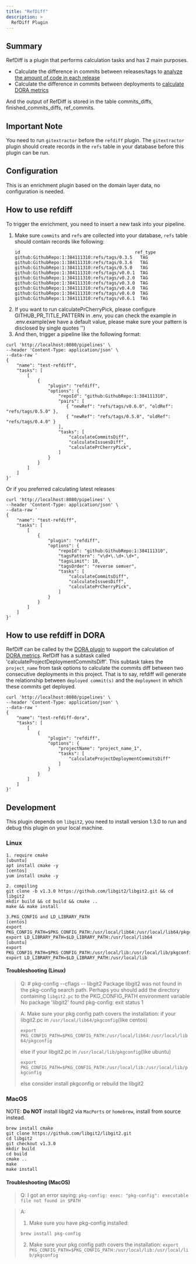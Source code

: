 ```yaml
---
title: "RefDiff"
description: >
  RefDiff Plugin
---
```


## Summary

RefDiff is a plugin that performs calculation tasks and has 2 main purposes.

- Calculate the difference in commits between releases/tags to [analyze the amount of code in each release](https://github.com/apache/incubator-devlake/blob/main/plugins/refdiff/tasks/commit_diff_calculator.go)
- Calculate the difference in commits between deployments to [calculate DORA metrics](https://github.com/apache/incubator-devlake/blob/main/plugins/refdiff/tasks/project_deployment_commit_diff_calculator.go)

And the output of RefDiff is stored in the table commits_diffs, finished_commits_diffs, ref_commits.

## Important Note

You need to run `gitextractor` before the `refdiff` plugin. The `gitextractor` plugin should create records in the `refs` table in your database before this plugin can be run.

## Configuration

This is an enrichment plugin based on the domain layer data, no configuration is needed.

## How to use refdiff

To trigger the enrichment, you need to insert a new task into your pipeline.

1. Make sure `commits` and `refs` are collected into your database, `refs` table should contain records like following:
   ```
   id                                            ref_type
   github:GithubRepo:1:384111310:refs/tags/0.3.5   TAG
   github:GithubRepo:1:384111310:refs/tags/0.3.6   TAG
   github:GithubRepo:1:384111310:refs/tags/0.5.0   TAG
   github:GithubRepo:1:384111310:refs/tags/v0.0.1  TAG
   github:GithubRepo:1:384111310:refs/tags/v0.2.0  TAG
   github:GithubRepo:1:384111310:refs/tags/v0.3.0  TAG
   github:GithubRepo:1:384111310:refs/tags/v0.4.0  TAG
   github:GithubRepo:1:384111310:refs/tags/v0.6.0  TAG
   github:GithubRepo:1:384111310:refs/tags/v0.6.1  TAG
   ```
2. If you want to run calculatePrCherryPick, please configure GITHUB_PR_TITLE_PATTERN in .env, you can check the example in .env.example(we have a default value, please make sure your pattern is disclosed by single quotes '')
3. And then, trigger a pipeline like the following format:

```shell
curl 'http://localhost:8080/pipelines' \
--header 'Content-Type: application/json' \
--data-raw '
{
    "name": "test-refdiff",
    "tasks": [
        [
            {
                "plugin": "refdiff",
                "options": {
                    "repoId": "github:GithubRepo:1:384111310",
                    "pairs": [
                       { "newRef": "refs/tags/v0.6.0", "oldRef": "refs/tags/0.5.0" },
                       { "newRef": "refs/tags/0.5.0", "oldRef": "refs/tags/0.4.0" }
                    ],
                    "tasks": [
                        "calculateCommitsDiff",
                        "calculateIssuesDiff",
                        "calculatePrCherryPick",
                    ]
                }
            }
        ]
    ]
}'
```

Or if you preferred calculating latest releases

```shell
curl 'http://localhost:8080/pipelines' \
--header 'Content-Type: application/json' \
--data-raw '
{
    "name": "test-refdiff",
    "tasks": [
        [
            {
                "plugin": "refdiff",
                "options": {
                    "repoId": "github:GithubRepo:1:384111310",
                    "tagsPattern": "v\d+\.\d+.\d+",
                    "tagsLimit": 10,
                    "tagsOrder": "reverse semver",
                    "tasks": [
                        "calculateCommitsDiff",
                        "calculateIssuesDiff",
                        "calculatePrCherryPick",
                    ]
                }
            }
        ]
    ]
}'
```

## How to use refdiff in DORA

RefDiff can be called by the [DORA plugin](https://github.com/apache/incubator-devlake/tree/main/plugins/dora) to support the calculation of [DORA metrics](https://devlake.apache.org/docs/UserManuals/DORA). RefDiff has a subtask called 'calculateProjectDeploymentCommitsDiff'. This subtask takes the `project_name` from task options to calculate the commits diff between two consecutive deployments in this project. That is to say, refdiff will generate the relationship between `deployed commit(s)` and the `deployment` in which these commits get deployed.

```shell
curl 'http://localhost:8080/pipelines' \
--header 'Content-Type: application/json' \
--data-raw '
{
    "name": "test-refdiff-dora",
    "tasks": [
        [
            {
                "plugin": "refdiff",
                "options": {
                    "projectName": "project_name_1",
                    "tasks": [
                        "calculateProjectDeploymentCommitsDiff"
                    ]
                }
            }
        ]
    ]
}'
```

## Development

This plugin depends on `libgit2`, you need to install version 1.3.0 to run and debug this plugin on your local
machine.

### Linux

```
1. require cmake
[ubuntu]
apt install cmake -y
[centos]
yum install cmake -y

2. compiling
git clone -b v1.3.0 https://github.com/libgit2/libgit2.git && cd libgit2
mkdir build && cd build && cmake ..
make && make install

3.PKG_CONFIG and LD_LIBRARY_PATH
[centos]
export PKG_CONFIG_PATH=$PKG_CONFIG_PATH:/usr/local/lib64:/usr/local/lib64/pkgconfig
export LD_LIBRARY_PATH=$LD_LIBRARY_PATH:/usr/local/lib64
[ubuntu]
export PKG_CONFIG_PATH=$PKG_CONFIG_PATH:/usr/local/lib:/usr/local/lib/pkgconfig
export LD_LIBRARY_PATH=$LD_LIBRARY_PATH:/usr/local/lib
```

#### Troubleshooting (Linux)

> Q: # pkg-config --cflags -- libgit2 Package libgit2 was not found in the pkg-config search path.
> Perhaps you should add the directory containing `libgit2.pc` to the PKG_CONFIG_PATH environment variable
> No package 'libgit2' found pkg-config: exit status 1

> A:
> Make sure your pkg config path covers the installation:
> if your libgit2.pc in `/usr/local/lib64/pkgconfig`(like centos)
>
> `export PKG_CONFIG_PATH=$PKG_CONFIG_PATH:/usr/local/lib64:/usr/local/lib64/pkgconfig`
>
> else if your libgit2.pc in `/usr/local/lib/pkgconfig`(like ubuntu)
>
> `export PKG_CONFIG_PATH=$PKG_CONFIG_PATH:/usr/local/lib:/usr/local/lib/pkgconfig`
>
> else consider install pkgconfig or rebuild the libgit2

### MacOS

NOTE: **Do NOT** install libgit2 via `MacPorts` or `homebrew`, install from source instead.

```
brew install cmake
git clone https://github.com/libgit2/libgit2.git
cd libgit2
git checkout v1.3.0
mkdir build
cd build
cmake ..
make
make install
```

#### Troubleshooting (MacOS)

> Q: I got an error saying: `pkg-config: exec: "pkg-config": executable file not found in $PATH`

> A:
>
> 1. Make sure you have pkg-config installed:
>
> `brew install pkg-config`
>
> 2. Make sure your pkg config path covers the installation:
>    `export PKG_CONFIG_PATH=$PKG_CONFIG_PATH:/usr/local/lib:/usr/local/lib/pkgconfig`

<br/><br/><br/>
